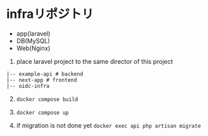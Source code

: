 # infraリポジトリ
- app(laravel)
- DB(MySQL)
- Web(Nginx)

1. place laravel project to the same director of this project

```
|-- example-api # backend
|-- next-app # frontend
|-- oidc-infra
```

2. `docker compose build`

3. `docker compose up`


4. if migration is not done yet `docker exec api php artisan migrate`
